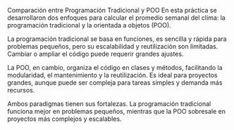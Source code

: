 Comparación entre Programación Tradicional y POO
En esta práctica se desarrollaron dos enfoques para calcular el promedio semanal del clima: la programación tradicional y la orientada a objetos (POO).

La programación tradicional se basa en funciones, es sencilla y rápida para problemas pequeños, pero su escalabilidad y reutilización son limitadas. Cambiar o ampliar el código puede requerir grandes ajustes.

La POO, en cambio, organiza el código en clases y métodos, facilitando la modularidad, el mantenimiento y la reutilización. Es ideal para proyectos grandes, aunque puede ser compleja para tareas simples y demanda más recursos.

Ambos paradigmas tienen sus fortalezas. La programación tradicional funciona mejor en problemas pequeños, mientras que la POO sobresale en proyectos más complejos y escalables.